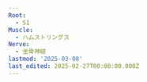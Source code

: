 ```yaml
---
Root:
  - S1
Muscle:
  - ハムストリングス
Nerve:
  - 坐骨神経
lastmod: '2025-03-08'
last_edited: 2025-02-27T00:00:00.000Z
---
```



